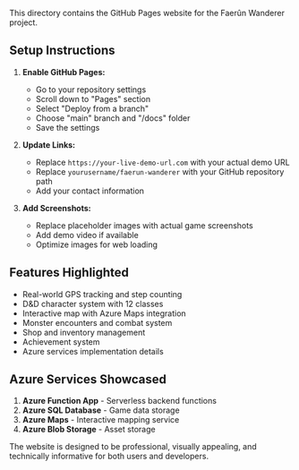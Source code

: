 This directory contains the GitHub Pages website for the Faerûn Wanderer project.

## Setup Instructions

1. **Enable GitHub Pages:**
   - Go to your repository settings
   - Scroll down to "Pages" section
   - Select "Deploy from a branch"
   - Choose "main" branch and "/docs" folder
   - Save the settings

2. **Update Links:**
   - Replace `https://your-live-demo-url.com` with your actual demo URL
   - Replace `yourusername/faerun-wanderer` with your GitHub repository path
   - Add your contact information

3. **Add Screenshots:**
   - Replace placeholder images with actual game screenshots
   - Add demo video if available
   - Optimize images for web loading

## Features Highlighted

- Real-world GPS tracking and step counting
- D&D character system with 12 classes
- Interactive map with Azure Maps integration
- Monster encounters and combat system
- Shop and inventory management
- Achievement system
- Azure services implementation details

## Azure Services Showcased

1. **Azure Function App** - Serverless backend functions
2. **Azure SQL Database** - Game data storage
3. **Azure Maps** - Interactive mapping service  
4. **Azure Blob Storage** - Asset storage

The website is designed to be professional, visually appealing, and technically informative for both users and developers.
